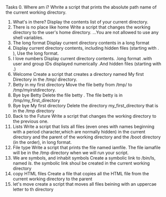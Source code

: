 Tasks
0. Where am i?
Whrite a script that prints the absolute path name of the current working directory.
1. What's in there?
Display the contents list of your current directory.
2. There is no place like home
Write a script that changes the working directory to the user's home directory.
...You are not allowed to use any shell variables.
3. The long format
Display current directory contents in a long format
4. Display current directory contents, including hidden files (starting with . ), Use the long format.
5. I love numbers
Display current directory contents.
.long format
.with user and group IDs displayed numerically
.And hidden files (starting with .)
6. Welcome
Create a script that creates a directory named My first Directory in the /tmp/ directory.
7. Betty in my first directory
Move the file betty from /tmp/ to /tmp/myirstdirectory.
8. Bye bye Betty
Delete the file betty
. The file betty is in /tmp/my_first_directory
9. Bye bye My first directory
Delete the directory my_first_directory that is in the /tmp directory
10. Back to the Future
Write a script that changes the working directory to the previous one.
11. Lists
Write a script that lists all files (even ones with names beginning with a period character,which are normally hidden) in the current directory and the parent of the working directory and the /boot directory (in the order), in long format.
12. File type
Write a script that prints the file named iamfile. The file iamafile will be in the /tmp directory when we will run your script.
13. We are symbols, and inhabit symbols
Create a symbolic link to /bin/ls, named _ls_. the symbolic link shoul be created in the current working directory
14. copy HTML files
Create a file that copies all the HTML file from the current working directory to the parent
15. let's move
create a script that moves all files beining with an uppercae letter to th directory
